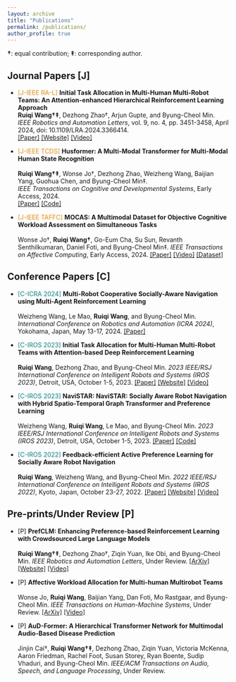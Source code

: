 ```yaml
---
layout: archive
title: "Publications"
permalink: /publications/
author_profile: true
---
```


**†**: equal contribution; **‡**: corresponding author.  

## Journal Papers [J]

<ul>
  <li><span style="color: DarkOrange;">[J-IEEE RA-L]</span> <strong>Initial Task Allocation in Multi-Human Multi-Robot Teams: An Attention-enhanced Hierarchical Reinforcement Learning Approach</strong><br>  
  <strong>Ruiqi Wang†‡</strong>, Dezhong Zhao†, Arjun Gupte, and Byung-Cheol Min.<br>  
  <em>IEEE Robotics and Automation Letters</em>, vol. 9, no. 4, pp. 3451-3458, April 2024, doi: 10.1109/LRA.2024.3366414.<br>   
  <a href="https://ieeexplore.ieee.org/abstract/document/10436714" target="_blank">[Paper]</a> <a href="https://sites.google.com/view/ita-aehrl" target="_blank">[Website]</a> <a href="https://www.youtube.com/watch?v=wMXLYCuktRk" target="_blank">[Video]</a>
  </li>
</ul>

<ul>
  <li><span style="color: DarkOrange;">[J-IEEE TCDS]</span> <strong>Husformer: A Multi-Modal Transformer for Multi-Modal Human State Recognition</strong><br><br>  
  <strong>Ruiqi Wang†‡</strong>, Wonse Jo†, Dezhong Zhao, Weizheng Wang, Baijian Yang, Guohua Chen, and Byung-Cheol Min‡.<br>   
  <em>IEEE Transactions on Cognitive and Developmental Systems</em>, Early Access, 2024.<br>   
  <a href="https://ieeexplore.ieee.org/document/10413204" target="_blank">[Paper]</a> <a href="https://github.com/SMARTlab-Purdue/Husformer" target="_blank">[Code]</a>
  </li>
</ul>

<ul>
  <li><span style="color: DarkOrange;">[J-IEEE TAFFC]</span> <strong>MOCAS: A Multimodal Dataset for Objective Cognitive Workload Assessment on Simultaneous Tasks</strong><br><br>  
  Wonse Jo†, <strong>Ruiqi Wang†</strong>, Go-Eum Cha, Su Sun, Revanth Senthilkumaran, Daniel Foti, and Byung-Cheol Min‡.  
  <em>IEEE Transactions on Affective Computing</em>, Early Access, 2024.  
  <a href="https://arxiv.org/pdf/2210.03065" target="_blank">[Paper]</a> <a href="https://www.youtube.com/watch?v=BxVVj7R9b70&feature=youtu.be" target="_blank">[Video]</a> <a href="https://zenodo.org/records/10396672" target="_blank">[Dataset]</a>
  </li>
</ul>

## Conference Papers [C]

<ul>
  <li><span style="color: DarkCyan;">[C-ICRA 2024]</span> <strong>Multi-Robot Cooperative Socially-Aware Navigation using Multi-Agent Reinforcement Learning</strong><br><br> 
  Weizheng Wang, Le Mao, <strong>Ruiqi Wang</strong>, and Byung-Cheol Min.  
  <em>International Conference on Robotics and Automation (ICRA 2024)</em>, Yokohama, Japan, May 13-17, 2024.  
  <a href="https://arxiv.org/abs/2309.15234" target="_blank">[Paper]</a>
  </li>
</ul>

<ul>
  <li><span style="color: DarkCyan;">[C-IROS 2023]</span> <strong>Initial Task Allocation for Multi-Human Multi-Robot Teams with Attention-based Deep Reinforcement Learning</strong><br><br>  
  <strong>Ruiqi Wang</strong>, Dezhong Zhao, and Byung-Cheol Min.  
  <em>2023 IEEE/RSJ International Conference on Intelligent Robots and Systems (IROS 2023)</em>, Detroit, USA, October 1-5, 2023.  
  <a href="https://arxiv.org/pdf/2303.02486" target="_blank">[Paper]</a> <a href="https://sites.google.com/view/ITA-AtRL" target="_blank">[Website]</a> <a href="https://www.youtube.com/watch?v=P_3nURWuSnk" target="_blank">[Video]</a>
  </li>
</ul>

<ul>
  <li><span style="color: DarkCyan;">[C-IROS 2023]</span> <strong>NaviSTAR: NaviSTAR: Socially Aware Robot Navigation with Hybrid Spatio-Temporal Graph Transformer and Preference Learning</strong><br><br>  
  Weizheng Wang, <strong>Ruiqi Wang</strong>, Le Mao, and Byung-Cheol Min.  
  <em>2023 IEEE/RSJ International Conference on Intelligent Robots and Systems (IROS 2023)</em>, Detroit, USA, October 1-5, 2023.  
  <a href="https://arxiv.org/pdf/2304.05979" target="_blank">[Paper]</a> <a href="https://github.com/SMARTlab-Purdue/SAN-NaviSTAR" target="_blank">[Code]</a>
  </li>
</ul>

<ul>
  <li><span style="color: DarkCyan;">[C-IROS 2022]</span> <strong>Feedback-efficient Active Preference Learning for Socially Aware Robot Navigation</strong><br><br>  
  <strong>Ruiqi Wang</strong>, Weizheng Wang, and Byung-Cheol Min.  
  <em>2022 IEEE/RSJ International Conference on Intelligent Robots and Systems (IROS 2022)</em>, Kyoto, Japan, October 23-27, 2022.  
  <a href="https://arxiv.org/abs/2109.02823" target="_blank">[Paper]</a> <a href="https://sites.google.com/view/san-fapl" target="_blank">[Website]</a> <a href="https://www.youtube.com/watch?v=ZVb5ZEzDKhM&feature=youtu.be" target="_blank">[Video]</a>
  </li>
</ul>

## Pre-prints/Under Review [P]

<ul>
  <li><span style="color: DarkPurple;">[P]</span> <strong>PrefCLM: Enhancing Preference-based Reinforcement Learning with Crowdsourced Large Language Models</strong><br><br>  
  <strong>Ruiqi Wang†‡</strong>, Dezhong Zhao†, Ziqin Yuan, Ike Obi, and Byung-Cheol Min.  
  <em>IEEE Robotics and Automation Letters</em>, Under Review.  
  <a href="https://arxiv.org/abs/2407.08213" target="_blank">[ArXiv]</a> <a href="https://prefclm.github.io/" target="_blank">[Website]</a> <a href="https://www.youtube.com/watch?v=0vyekC2fqrY" target="_blank">[Video]</a>
  </li>
</ul>

<ul>
  <li><span style="color: DarkPurple;">[P]</span> <strong>Affective Workload Allocation for Multi-human Multirobot Teams</strong><br><br>  
  Wonse Jo, <strong>Ruiqi Wang</strong>, Baijian Yang, Dan Foti, Mo Rastgaar, and Byung-Cheol Min.  
  <em>IEEE Transactions on Human-Machine Systems</em>, Under Review.  
  <a href="https://arxiv.org/pdf/2303.10465" target="_blank">[ArXiv]</a> <a href="https://www.youtube.com/watch?v=qrmAQqfdLZk" target="_blank">[Video]</a>
  </li>
</ul>

<ul>
  <li><span style="color: DarkPurple;">[P]</span> <strong>AuD-Former: A Hierarchical Transformer Network for Multimodal Audio-Based Disease Prediction</strong><br><br>  
  Jinjin Cai†, <strong>Ruiqi Wang†‡</strong>, Dezhong Zhao, Ziqin Yuan, Victoria McKenna, Aaron Friedman, Rachel Foot, Susan Storey, Ryan Boente, Sudip Vhaduri, and Byung-Cheol Min.  
  <em>IEEE/ACM Transactions on Audio, Speech, and Language Processing</em>, Under Review.
  </li>
</ul>







